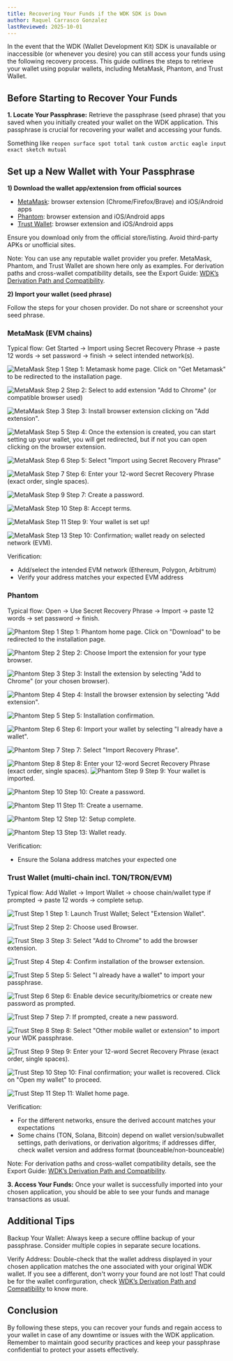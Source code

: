 ```yaml
---
title: Recovering Your Funds if the WDK SDK is Down
author: Raquel Carrasco Gonzalez
lastReviewed: 2025-10-01
---
```


In the event that the WDK (Wallet Development Kit) SDK is unavailable or inaccessible (or whenever you desire) you can still access your funds using the following recovery process. This guide outlines the steps to retrieve your wallet using popular wallets, including MetaMask, Phantom, and Trust Wallet.

## Before Starting to Recover Your Funds

**1. Locate Your Passphrase:** Retrieve the passphrase (seed phrase) that you saved when you initially created your wallet on the WDK application. This passphrase is crucial for recovering your wallet and accessing your funds.

Something like `reopen surface spot total tank custom arctic eagle input exact sketch mutual`

## Set up a New Wallet with Your Passphrase

**1) Download the wallet app/extension from official sources**

- [MetaMask](https://metamask.io/): browser extension (Chrome/Firefox/Brave) and iOS/Android apps
- [Phantom](https://phantom.com/): browser extension and iOS/Android apps
- [Trust Wallet](https://trustwallet.com/): browser extension and iOS/Android apps

Ensure you download only from the official store/listing. Avoid third-party APKs or unofficial sites.

Note: You can use any reputable wallet provider you prefer. MetaMask, Phantom, and Trust Wallet are shown here only as examples. For derivation paths and cross-wallet compatibility details, see the Export Guide: [WDK’s Derivation Path and Compatibility](./export-guide.md).

**2) Import your wallet (seed phrase)**

Follow the steps for your chosen provider. Do not share or screenshot your seed phrase.

### MetaMask (EVM chains)

Typical flow: Get Started → Import using Secret Recovery Phrase → paste 12 words → set password → finish → select intended network(s).


![MetaMask Step 1](../assets/export-guide/metamask1.png)
Step 1: Metamask home page. Click on "Get Metamask" to be redirected to the installation page. 

![MetaMask Step 2](../assets/export-guide/metamask2.png)
Step 2: Select to add extension "Add to Chrome" (or compatible browser used)

![MetaMask Step 3](../assets/export-guide/metamask3.png)
Step 3: Install browser extension clicking on "Add extension".

![MetaMask Step 5](../assets/export-guide/metamask5.png)
Step 4: Once the extension is created, you can start setting up your wallet, you will get redirected, but if not you can open clicking on the browser extension. 

![MetaMask Step 6](../assets/export-guide/metamask6.png)
Step 5: Select "Import using Secret Recovery Phrase"

![MetaMask Step 7](../assets/export-guide/metamask7.png)
Step 6: Enter your 12-word Secret Recovery Phrase (exact order, single spaces).

![MetaMask Step 9](../assets/export-guide/metamask9.png)
Step 7: Create a password.

![MetaMask Step 10](../assets/export-guide/metamask10.png)
Step 8: Accept terms. 

![MetaMask Step 11](../assets/export-guide/metamask11.png)
Step 9: Your wallet is set up!

![MetaMask Step 13](../assets/export-guide/metamask13.png)
Step 10: Confirmation; wallet ready on selected network (EVM).

Verification:
- Add/select the intended EVM network (Ethereum, Polygon, Arbitrum)
- Verify your address matches your expected EVM address

### Phantom

Typical flow: Open → Use Secret Recovery Phrase → Import → paste 12 words → set password → finish.

![Phantom Step 1](../assets/export-guide/phantom1.png)
Step 1: Phantom home page. Click on "Download" to be redirected to the installation page. 

![Phantom Step 2](../assets/export-guide/phantom2.png)
Step 2: Choose Import the extension for your type browser.

![Phantom Step 3](../assets/export-guide/phantom3.png)
Step 3: Install the extension by selecting "Add to Chrome" (or your chosen browser).

![Phantom Step 4](../assets/export-guide/phantom4.png)
Step 4: Install the browser extension by selecting "Add extension".

![Phantom Step 5](../assets/export-guide/phantom5.png)
Step 5: Installation confirmation.

![Phantom Step 6](../assets/export-guide/phantom6.png)
Step 6: Import your wallet by selecting "I already have a wallet".

![Phantom Step 7](../assets/export-guide/phantom7.png)
Step 7: Select "Import Recovery Phrase".

![Phantom Step 8](../assets/export-guide/phantom8.png)
Step 8: Enter your 12-word Secret Recovery Phrase (exact order, single spaces).
![Phantom Step 9](../assets/export-guide/phantom10.png)
Step 9: Your wallet is imported.

![Phantom Step 10](../assets/export-guide/phantom11.png)
Step 10: Create a password.

![Phantom Step 11](../assets/export-guide/phantom13.png)
Step 11: Create a username.

![Phantom Step 12](../assets/export-guide/phantom14.png)
Step 12: Setup complete.

![Phantom Step 13](../assets/export-guide/phantom15.png)
Step 13: Wallet ready.

Verification:
- Ensure the Solana address matches your expected one

### Trust Wallet (multi-chain incl. TON/TRON/EVM)

Typical flow: Add Wallet → Import Wallet → choose chain/wallet type if prompted → paste 12 words → complete setup.

![Trust Step 1](../assets/export-guide/trust1.png)
Step 1: Launch Trust Wallet; Select "Extension Wallet".

![Trust Step 2](../assets/export-guide/trust2.png)
Step 2: Choose used Browser.

![Trust Step 3](../assets/export-guide/trust3.png)
Step 3: Select "Add to Chrome" to add the browser extension.

![Trust Step 4](../assets/export-guide/trust4.png)
Step 4: Confirm installation of the browser extension.

![Trust Step 5](../assets/export-guide/trust5.png)
Step 5: Select "I already have a wallet" to import your passphrase.

![Trust Step 6](../assets/export-guide/trust6.png)
Step 6: Enable device security/biometrics or create new password as prompted.

![Trust Step 7](../assets/export-guide/trust7.png)
Step 7: If prompted, create a new password.

![Trust Step 8](../assets/export-guide/trust8.png)
Step 8: Select "Other mobile wallet or extension" to import your WDK passphrase.

![Trust Step 9](../assets/export-guide/trust9.png)
Step 9: Enter your 12-word Secret Recovery Phrase (exact order, single spaces).

![Trust Step 10](../assets/export-guide/trust11.png)
Step 10: Final confirmation; your wallet is recovered. Click on "Open my wallet" to proceed.

![Trust Step 11](../assets/export-guide/trust12.png)
Step 11: Wallet home page.

Verification:
- For the different networks, ensure the derived account matches your expectations
- Some chains (TON, Solana, Bitcoin) depend on wallet version/subwallet settings, path derivations, or derivation algoritms; if addresses differ, check wallet version and address format (bounceable/non-bounceable)

Note: For derivation paths and cross-wallet compatibility details, see the Export Guide: [WDK’s Derivation Path and Compatibility](./export-guide.md).


**3. Access Your Funds:** Once your wallet is successfully imported into your chosen application, you should be able to see your funds and manage transactions as usual.


## Additional Tips
Backup Your Wallet: Always keep a secure offline backup of your passphrase. Consider multiple copies in separate secure locations.


Verify Address: Double-check that the wallet address displayed in your chosen application matches the one associated with your original WDK wallet. If you see a different, don't worry your found are not lost! That could be for the wallet confirguration, check [WDK’s Derivation Path and Compatibility](./export-guide.md) to know more.


## Conclusion

By following these steps, you can recover your funds and regain access to your wallet in case of any downtime or issues with the WDK application. Remember to maintain good security practices and keep your passphrase confidential to protect your assets effectively.


